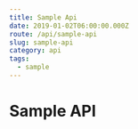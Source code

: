 ```yaml
---
title: Sample Api
date: 2019-01-02T06:00:00.000Z
route: /api/sample-api
slug: sample-api
category: api
tags:
  - sample
---
```



Sample API
===

